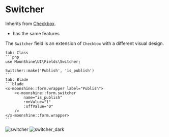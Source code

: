 # Switcher

Inherits from [Checkbox](/docs/{{version}}/fields/checkbox).

* has the same features

The `Switcher` field is an extension of `Checkbox` with a different visual design.

~~~tabs
tab: Class
```php
use MoonShine\UI\Fields\Switcher;

Switcher::make('Publish', 'is_publish')
```
tab: Blade
```blade
<x-moonshine::form.wrapper label="Publish">
    <x-moonshine::form.switcher
        name="is_publish"
        :onValue="1"
        :offValue="0"
    />
</x-moonshine::form.wrapper>
```
~~~

![switcher](https://raw.githubusercontent.com/moonshine-software/doc/3.x/resources/screenshots/switcher.png#light)
![switcher_dark](https://raw.githubusercontent.com/moonshine-software/doc/3.x/resources/screenshots/switcher_dark.png#dark)
